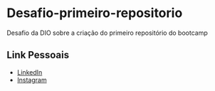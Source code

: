# Desafio-primeiro-repositorio
Desafio da DIO sobre a criação do primeiro repositório do bootcamp

## Link Pessoais

* [LinkedIn](https://www.linkedin.com/in/luanpiauilino/)
* [Instagram](https://www.instagram.com/luanp_silva/)
